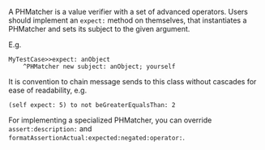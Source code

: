 A PHMatcher is a value verifier with a set of advanced operators. Users should implement an `expect:` method on themselves, that instantiates a PHMatcher and sets its subject to the given argument.

E.g.
```
MyTestCase>>expect: anObject
	^PHMatcher new subject: anObject; yourself
```

It is convention to chain message sends to this class without cascades for ease of readability, e.g.
```
(self expect: 5) to not beGreaterEqualsThan: 2
```

For implementing a specialized PHMatcher, you can override `assert:description:` and `formatAssertionActual:expected:negated:operator:`.